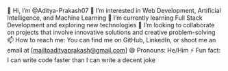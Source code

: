 👋 Hi, I’m @Aditya-Prakash07
👀 I’m interested in Web Development, Artificial Intelligence, and Machine Learning
🌱 I’m currently learning Full Stack Development and exploring new technologies
💞️ I’m looking to collaborate on projects that involve innovative solutions and creative problem-solving
📫 How to reach me: You can find me on GitHub, LinkedIn, or shoot me an email at [mailtoadityaprakash@gmail.com]
😄 Pronouns: He/Him
⚡ Fun fact: I can write code faster than I can write a decent joke

<!---
Aditya-Prakash07/Aditya-Prakash07 is a ✨ special ✨ repository because its `README.md` (this file) appears on your GitHub profile.
You can click the Preview link to take a look at your changes.
--->
